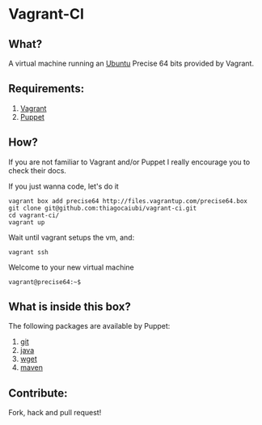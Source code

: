 # Vagrant-CI


## What?

A virtual machine running an [Ubuntu](http://www.ubuntu.com/) Precise 64 bits provided by Vagrant.

## Requirements:
	
1. [Vagrant](http://vagrantup.com/)
2. [Puppet](http://puppetlabs.com/)

## How?

If you are not familiar to Vagrant and/or Puppet I really encourage you to check their docs.

If you just wanna code, let's do it

	vagrant box add precise64 http://files.vagrantup.com/precise64.box
	git clone git@github.com:thiagocaiubi/vagrant-ci.git
	cd vagrant-ci/
	vagrant up

Wait until vagrant setups the vm, and:
	
	vagrant ssh

Welcome to your new virtual machine

	vagrant@precise64:~$

## What is inside this box?

The following packages are available by Puppet:
	
1. [git](http://github.com/uggedal/puppet-module-git.git)
2. [java](http://github.com/puppetlabs/puppetlabs-java.git)
3. [wget](http://github.com/maestrodev/puppet-wget.git)
4. [maven](http://github.com/maestrodev/puppet-maven.git)

## Contribute:

Fork, hack and pull request!
